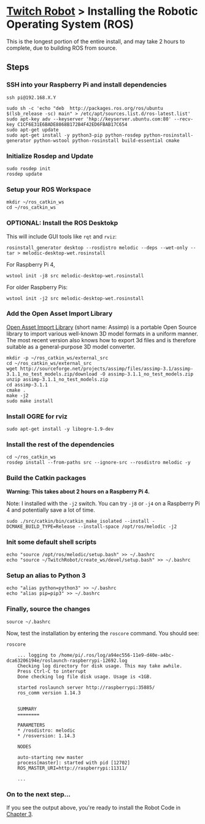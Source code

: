 # [Twitch Robot](./README.md) > Installing the Robotic Operating System (ROS)

This is the longest portion of the entire install, and may take 2 hours to complete, due to building ROS from source.

## Steps

### SSH into your Raspberry Pi and install dependencies

```
ssh pi@192.168.X.Y
```

```
sudo sh -c 'echo "deb  http://packages.ros.org/ros/ubuntu  $(lsb_release -sc) main" > /etc/apt/sources.list.d/ros-latest.list'
sudo apt-key adv --keyserver 'hkp://keyserver.ubuntu.com:80' --recv-key C1CF6E31E6BADE8868B172B4F42ED6FBAB17C654
sudo apt-get update
sudo apt-get install -y python3-pip python-rosdep python-rosinstall-generator python-wstool python-rosinstall build-essential cmake
```

### Initialize Rosdep and Update

```
sudo rosdep init
rosdep update
```

### Setup your ROS Workspace

```
mkdir ~/ros_catkin_ws
cd ~/ros_catkin_ws
```

### OPTIONAL: Install the ROS Desktokp 

This will include GUI tools like `rqt` and `rviz`:

```
rosinstall_generator desktop --rosdistro melodic --deps --wet-only --tar > melodic-desktop-wet.rosinstall 
```

For Raspberry Pi 4,

```
wstool init -j8 src melodic-desktop-wet.rosinstall
```

For older Raspberry Pis:

```
wstool init -j2 src melodic-desktop-wet.rosinstall
```

### Add the Open Asset Import Library 

[Open Asset Import Library](http://www.assimp.org/) (short name: Assimp) is a portable Open Source library to import various well-known 3D model formats in a uniform manner. The most recent version also knows how to export 3d files and is therefore suitable as a general-purpose 3D model converter.

```
mkdir -p ~/ros_catkin_ws/external_src 
cd ~/ros_catkin_ws/external_src
wget http://sourceforge.net/projects/assimp/files/assimp-3.1/assimp-3.1.1_no_test_models.zip/download -O assimp-3.1.1_no_test_models.zip
unzip assimp-3.1.1_no_test_models.zip
cd assimp-3.1.1
cmake .
make -j2
sudo make install
```

### Install OGRE for rviz

```
sudo apt-get install -y libogre-1.9-dev
```

### Install the rest of the dependencies

```
cd ~/ros_catkin_ws
rosdep install --from-paths src --ignore-src --rosdistro melodic -y
```

### Build the Catkin packages

**Warning: This takes about 2 hours on a Raspberry Pi 4.**

Note: I installed with the `-j2` switch. You can try `-j8` or `-j4` on a Raspberry Pi 4 and potentially save a lot of time.

```
sudo ./src/catkin/bin/catkin_make_isolated --install -DCMAKE_BUILD_TYPE=Release --install-space /opt/ros/melodic -j2
```

### Init some default shell scripts

```
echo "source /opt/ros/melodic/setup.bash" >> ~/.bashrc
echo "source ~/TwitchRobot/create_ws/devel/setup.bash" >> ~/.bashrc
```

### Setup an alias to Python 3

```
echo "alias python=python3" >> ~/.bashrc
echo "alias pip=pip3" >> ~/.bashrc
```

### Finally, source the changes

```
source ~/.bashrc
```

Now, test the installation by entering the `roscore` command. You should see:

```
roscore

    ... logging to /home/pi/.ros/log/a94ec556-11e9-d40e-a4bc-dca63206194e/roslaunch-raspberrypi-12692.log
    Checking log directory for disk usage. This may take awhile.
    Press Ctrl-C to interrupt
    Done checking log file disk usage. Usage is <1GB.

    started roslaunch server http://raspberrypi:35885/
    ros_comm version 1.14.3


    SUMMARY
    ========

    PARAMETERS
    * /rosdistro: melodic
    * /rosversion: 1.14.3

    NODES

    auto-starting new master
    process[master]: started with pid [12702]
    ROS_MASTER_URI=http://raspberrypi:11311/

    ...
```

### On to the next step...

If you see the output above, you're ready to install the Robot Code in [Chapter 3](./Chapter3-RobotCode.md).
